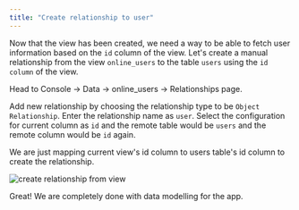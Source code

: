 ```yaml
---
title: "Create relationship to user"
---
```


Now that the view has been created, we need a way to be able to fetch user information based on the `id` column of the view. Let's create a manual relationship from the view `online_users` to the table `users` using the `id column` of the view.

Head to Console -> Data -> online_users -> Relationships page.

Add new relationship by choosing the relationship type to be `Object Relationship`. Enter the relationship name as `user`.
Select the configuration for current column as `id` and the remote table would be `users` and the remote column would be `id` again.

We are just mapping current view's id column to users table's id column to create the relationship.

![create relationship from view](https://storage.googleapis.com/graphql-engine-cdn.hasura.io/learn-hasura/assets/graphql-hasura/create-relationship-view.png)

Great! We are completely done with data modelling for the app.





